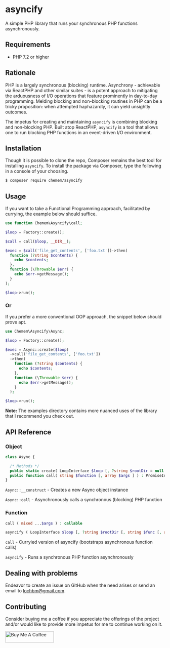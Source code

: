 # asyncify

A simple PHP library that runs your synchronous PHP functions asynchronously.

## Requirements

- PHP 7.2 or higher

## Rationale

PHP is a largely synchronous (blocking) runtime. Asynchrony - achievable via ReactPHP and other similar suites - is a potent approach to mitigating the arduousness of I/O operations that feature prominently in day-to-day programming. Melding blocking and non-blocking routines in PHP can be a tricky proposition: when attempted haphazardly, it can yield unsightly outcomes.

The impetus for creating and maintaining `asyncify` is combining blocking and non-blocking PHP. Built atop ReactPHP, `asyncify` is a tool that allows one to run blocking PHP functions in an event-driven I/O environment.

## Installation

Though it is possible to clone the repo, Composer remains the best tool for installing `asyncify`. To install the package via Composer, type the following in a console of your choosing.

```sh
$ composer require chemem/asyncify
```

## Usage

If you want to take a Functional Programming approach, facilitated by currying, the example below should suffice.

```php
use function Chemem\Asyncify\call;

$loop = Factory::create();

$call = call($loop, __DIR__);

$exec = $call('file_get_contents', ['foo.txt'])->then(
  function (?string $contents) {
    echo $contents;
  },
  function (\Throwable $err) {
    echo $err->getMessage();
  }
);

$loop->run();
```

### Or

If you prefer a more conventional OOP approach, the snippet below should prove apt.

```php
use Chemem\Asyncify\Async;

$loop = Factory::create();

$exec = Async::create($loop)
  ->call('file_get_contents', ['foo.txt'])
  ->then(
    function (?string $contents) {
      echo $contents;
    },
    function (\Throwable $err) {
      echo $err->getMessage();
    }
  );

$loop->run();
```

**Note:** The examples directory contains more nuanced uses of the library that I recommend you check out.

## API Reference

### Object

```php
class Async {

  /* Methods */
  public static create( LoopInterface $loop [, ?string $rootDir = null ] ) : Async;
  public function call( string $function [, array $args ] ) : PromiseInterface;
}
```

`Async::__construct` - Creates a new Async object instance

`Async::call` - Asynchronously calls a synchronous (blocking) PHP function

### Function

```php
call ( mixed ...$args ) : callable

asyncify ( LoopInterface $loop [, ?string $rootDir [, string $func [, array $args ] ] ] ) : PromiseInterface
```

`call` - Curryied version of asyncify (bootstraps asynchronous function calls)

`asyncify` - Runs a synchronous PHP function asynchronously

## Dealing with problems

Endeavor to create an issue on GitHub when the need arises or send an email to lochbm@gmail.com.

## Contributing

Consider buying me a coffee if you appreciate the offerings of the project and/or would like to provide more impetus for me to continue working on it.

<a href="https://www.buymeacoffee.com/agiroLoki" target="_blank"><img src="https://cdn.buymeacoffee.com/buttons/lato-white.png" alt="Buy Me A Coffee" style="height: 36px !important;width: 153px !important;" /></a>
